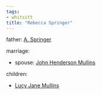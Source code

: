 ```yaml
---
tags:
- whitsitt
title: "Rebecca Springer"
---
```


father: [A. Springer](A.%20Springer)   

marriage:
  - spouse: [John Henderson Mullins](John%20Henderson%20Mullins.md) 

children:
  - [Lucy Jane Mullins](Lucy%20Jane%20Mullins.md)

